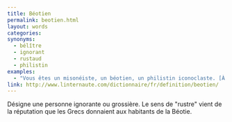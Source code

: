 ```yaml
---
title: Béotien
permalink: beotien.html
layout: words
categories:
synonyms:
  - bélître
  - ignorant
  - rustaud
  - philistin
examples:
  - "Vous êtes un misonéiste, un béotien, un philistin iconoclaste. [À quelqu'un qui ne veut pas retenir une méthode pratique du prof.]"
link: http://www.linternaute.com/dictionnaire/fr/definition/beotien/
---
```


Désigne une personne ignorante ou grossière.
Le sens de "rustre" vient de la réputation que les Grecs donnaient aux habitants de la Béotie.

